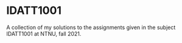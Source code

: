 # IDATT1001

A collection of my solutions to the assignments given in the subject IDATT1001 at NTNU, fall 2021.
